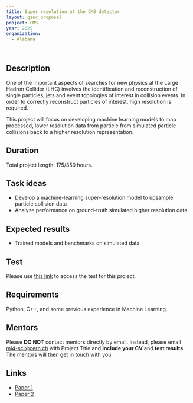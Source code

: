 ```yaml
---
title: Super resolution at the CMS detector
layout: gsoc_proposal
project: CMS
year: 2025
organization:
  - Alabama

---
```


## Description

One of the important aspects of searches for new physics at the Large Hadron Collider (LHC) involves the identification and reconstruction of single particles, jets and event topologies of interest in collision events. In order to correctly reconstruct particles of interest, high resolution is required.

This project will focus on developing machine learning models to map processed, lower resolution data from particle from simulated particle collisions back to a higher resolution representation.

## Duration

Total project length: 175/350 hours.

## Task ideas
 * Develop a machine-learning super-resolution model to upsample particle collision data
 * Analyze performance on ground-truth simulated higher resolution data
 
## Expected results
 *  Trained models and benchmarks on simulated data

## Test
Please use [this link](https://docs.google.com/document/d/10tITU-OJDtaZkLmXpoCpzIM55XcV4Z_7ykS7N9tyISA/edit?usp=sharing) to access the test for this project.

## Requirements
Python, C++, and some previous experience in Machine Learning. 

## Mentors


Please **DO NOT** contact mentors directly by email. Instead, please email [ml4-sci@cern.ch](mailto:ml4-sci@cern.ch) with Project Title and **include your CV** and **test results**. The mentors will then get in touch with you.


## Links
  * [Paper 1](https://arxiv.org/pdf/2409.16052)
  * [Paper 2](https://ml4physicalsciences.github.io/2024/files/NeurIPS_ML4PS_2024_89.pdf)
